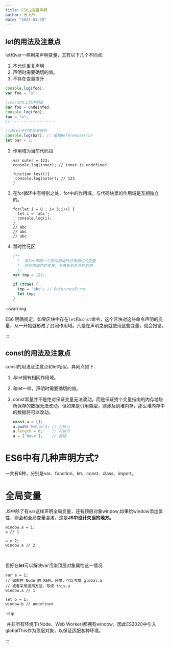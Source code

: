 ```yaml
---
title: ES6之变量声明
author: 云上舟
date: "2022-03-19"
---
```


## let的用法及注意点

let和var一样用来声明变量，其有以下几个不同点:

1. 不允许重复声明
2. 声明时需要确切的值。
3. 不存在变量提升

```js
console.log(foo);
var foo = "a";

//var实际上的声明是
var foo = undeinfed;
console.log(foo);
foo = "a";
//--------------------

//而let不存在变量提升
console.log(bar); // 报错ReferenceError
let bar = 2;

```

2. 作用域为当前代码段

   ```
   var outer = 123;
   console.log(inner); // inner is undefined
   
   function test(){
    console.log(outer); // 123
   }
   ```

3. 在for循环中有特别之处，for中的作用域，与代码块里的作用域是互相独立的。

   ```
   for(let i = 0 ; i< 3;i++) {
     let i = 'abc';
     console.log(i);
   }
   // abc
   // abc
   // abc
   
   ```

4. 暂时性死区

   ```js
   /**
     *  用let声明一个其作用域外已声明过的变量
     *  则作用域内的变量，不再受到外界的影响
     */
   var tmp = 123;
   
   if (true) {
     tmp = 'abc'; // ReferenceError
     let tmp;
   }
   
   ```



:::warning

ES6 明确规定，如果区块中存在`let`和`const`命令，这个区块对这些命令声明的变量，从一开始就形成了封闭作用域。凡是在声明之前就使用这些变量，就会报错。

:::

## const的用法及注意点

const的用法及注意点和let相似，异同点如下:

1. 与let拥有相同作用域。

2. 和let一样，声明时需要确切的值。

3. const常量并不是绝对保证变量无法改动。而是保证找个变量指向的内存地址所保存的数据无法改动。但如果是引用类型，则涉及到堆内存，那么堆内存中的数据将可以改动。

   ```js
   const a = [];
   a.push('Hello'); // 可执行
   a.length = 0;    // 可执行
   a = ['Dave'];    // 报错
   ```

   



# ES6中有几种声明方式?

  一共有6种，分别是var、function、let、const、class、import。



# 全局变量

  JS中除了有var这样声明全局变量，还有顶层对象window,如果给window添加属性，则会和全局变量混淆，这是**JS中设计失误的地方。**

```
window.a = 1;
a // 1

a = 2;
window.a // 2
```

<br />

但好在**let**可以解决var污染顶层对象属性这一情况

```
var a = 1;
// 如果在 Node 的 REPL 环境，可以写成 global.a
// 或者采用通用方法，写成 this.a
window.a // 1

let b = 1;
window.b // undefined
```



:::tip

​	并非所有环境下(Node、Web Worker)都拥有window，因此ES2020中引入globalThis作为顶层对象，以保证适配各种环境。

:::


